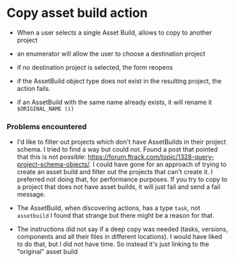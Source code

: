 # Copy asset build action

- When a user selects a single Asset Build, allows to copy to another project

- an enumerator will allow the user to choose a destination project

- if no destination project is selected, the form reopens

- if the AssetBuild object type does not exist in the resulting project,
the action fails.

- if an AssetBuild with the same name already exists, it will rename it
`$ORIGINAL_NAME (i)`

### Problems encountered

- I'd like to filter out projects which don't have AssetBuilds in their
project schema. I tried to find a way but could not. Found a post that
pointed that this is not possible: https://forum.ftrack.com/topic/1328-query-project-schema-objects/.
I could have gone for an approach of trying to create an asset build and
filter out the projects that can't create it. I preferred not doing that,
for performance purposes. If you try to copy to a project that does not
have asset builds, it will just fail and send a fail message.

- The AssetBuild, when discovering actions, has a type `task`, not `assetbuild`
I found that strange but there might be a reason for that.

- The instructions did not say if a deep copy was needed (tasks, versions,
components and all their files in different locations). I would have liked
to do that, but I did not have time. So instead it's just linking to the
"original" asset build
